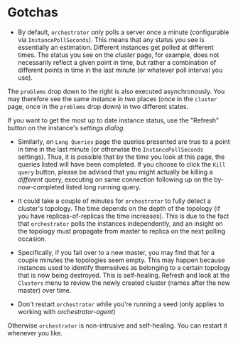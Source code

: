 # Gotchas

* By default, `orchestrator` only polls a server once a minute (configurable via `InstancePollSeconds`). This means that any status you see is essentially an estimation. Different instances get polled at different times. The status you see on the _cluster_ page, for example, does not necessarily reflect a given point in time, but rather a combination of different points in time in the last minute (or whatever poll interval you use).

The `problems` drop down to the right is also executed asynchronously. You may therefore see the same instance in two
places (once in the `cluster` page, once in the `problems` drop down) in two different states.

If you want to get the most up to date instance status, use the "Refresh" button on the instance's _settings dialog_.  

* Similarly, on `Long Queries` page the queries presented are true to a point in time in the last minute (or otherwise the
`InstancePollSeconds` settings). Thus, it is possible that by the time you look at this page, the queries listed will have been
completed. If you choose to click the `Kill query` button, please be advised that you might actually be killing a *different*
query, executing on same connection following up on the by-now-completed listed long running query.

* It could take a couple of minutes for `orchestrator` to fully detect a cluster's topology. The time depends on the depth
of the topology (if you have replicas-of-replicas the time increases). This is due to the fact that `orchestrator` polls the instances independently, and an insight on the topology must propagate from master to replica on the next polling occasion.

* Specifically, if you fail over to a new master, you may find that for a couple minutes the topologies seem empty.
This may happen because instances used to identify themselves as belonging to a certain topology that is now being destroyed.
This is self-healing. Refresh and look at the `Clusters` menu to review the newly created cluster (names after the new master)
over time.

* Don't restart `orchestrator` while you're running a seed (only applies to working with _orchestrator-agent_)

Otherwise `orchestrator` is non-intrusive and self-healing. You can restart it whenever you like.
